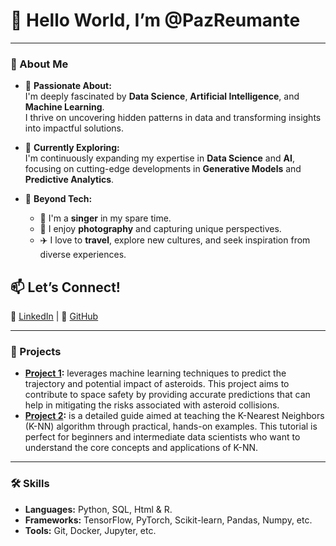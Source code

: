 # 👋 Hello World, I’m @PazReumante  
---

### 🚀 About Me  

- 👀 **Passionate About:**  
  I'm deeply fascinated by **Data Science**, **Artificial Intelligence**, and **Machine Learning**.  
  I thrive on uncovering hidden patterns in data and transforming insights into impactful solutions.  

- 🌱 **Currently Exploring:**  
  I'm continuously expanding my expertise in **Data Science** and **AI**,  
  focusing on cutting-edge developments in **Generative Models** and **Predictive Analytics**.  

- 🎵 **Beyond Tech:**  
  - 🎤 I'm a **singer** in my spare time.  
  - 📸 I enjoy **photography** and capturing unique perspectives.  
  - ✈️ I love to **travel**, explore new cultures, and seek inspiration from diverse experiences.  

## 📫 Let’s Connect!  
💼 [LinkedIn](https://www.linkedin.com/in/pazreumanteoyanedel/) | 🔧 [GitHub](https://github.com/PazReumante)  

---
### 🚀 Projects

- **[Project 1](https://github.com/PazReumante/asteroid_prediction):** leverages machine learning techniques to predict the trajectory and potential impact of asteroids. This project aims to contribute to space safety by providing accurate predictions that can help in mitigating the risks associated with asteroid collisions.
- **[Project 2](https://github.com/PazReumante/k-nearest-neighbors-project-tutorial):** is a detailed guide aimed at teaching the K-Nearest Neighbors (K-NN) algorithm through practical, hands-on examples. This tutorial is perfect for beginners and intermediate data scientists who want to understand the core concepts and applications of K-NN.

---

### 🛠️ Skills

- **Languages:** Python, SQL, Html & R.
- **Frameworks:** TensorFlow, PyTorch, Scikit-learn, Pandas, Numpy, etc.
- **Tools:** Git, Docker, Jupyter, etc.

